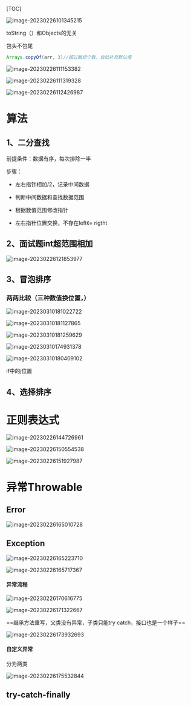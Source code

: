 [TOC]

![image-20230226101345215](assets/image-20230226101345215.png)

toString（）和Objects的无关

包头不包尾

```java
Arrays.copyOf(arr, 3)//超过数组个数，自动补充默认值
```

![image-20230226111153382](assets/image-20230226111153382.png)

![image-20230226111319328](assets/image-20230226111319328.png)

![image-20230226112426987](assets/image-20230226112426987.png)

# 算法

## 1、二分查找

前提条件：数据有序，每次排除一半

步骤：

- 左右指针相加/2，记录中间数据

- 判断中间数据和查找数据范围

- 根据数值范围修改指针

- 左右指针位置交换，不存在left《= rigtht

  

## 2、面试题int超范围相加

![image-20230226121853977](assets/image-20230226121853977.png)

## 3、冒泡排序

### 两两比较（三种数值换位置，）

![image-20230310181022722](assets/image-20230310181022722.png)

![image-20230310181127865](assets/image-20230310181127865.png)

![image-20230310181259629](assets/image-20230310181259629.png)

![image-20230310174931378](assets/image-20230310174931378.png)

![image-20230310180409102](assets/image-20230310180409102.png)

if中的j位置

## 4、选择排序

# 正则表达式

![image-20230226144726961](assets/image-20230226144726961.png)

![image-20230226150554538](assets/image-20230226150554538.png)

![image-20230226151927987](assets/image-20230226151927987.png)

# 异常Throwable

## Error

![image-20230226165010728](assets/image-20230226165010728.png)

## Exception

![image-20230226165223710](assets/image-20230226165223710.png)

![image-20230226165717367](assets/image-20230226165717367.png)

#### 异常流程

![image-20230226170616775](assets/image-20230226170616775.png)

![image-20230226171322667](assets/image-20230226171322667.png)

==继承方法重写，父类没有异常，子类只能try catch，接口也是一个样子==

![image-20230226173932693](assets/image-20230226173932693.png)

#### 自定义异常

分为两类

![image-20230226175532844](assets/image-20230226175532844.png) 

## try-catch-finally